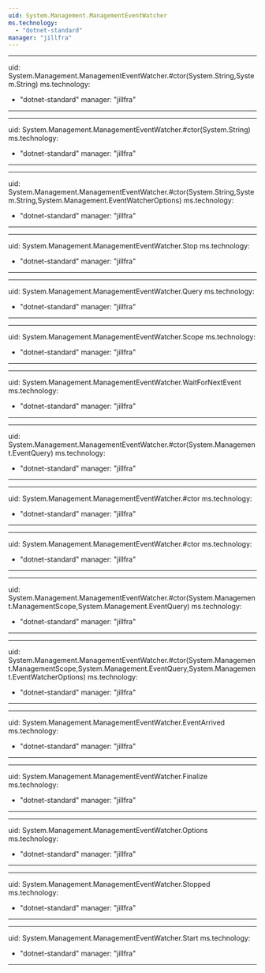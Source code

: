 ```yaml
---
uid: System.Management.ManagementEventWatcher
ms.technology: 
  - "dotnet-standard"
manager: "jillfra"
---
```


---
uid: System.Management.ManagementEventWatcher.#ctor(System.String,System.String)
ms.technology: 
  - "dotnet-standard"
manager: "jillfra"
---

---
uid: System.Management.ManagementEventWatcher.#ctor(System.String)
ms.technology: 
  - "dotnet-standard"
manager: "jillfra"
---

---
uid: System.Management.ManagementEventWatcher.#ctor(System.String,System.String,System.Management.EventWatcherOptions)
ms.technology: 
  - "dotnet-standard"
manager: "jillfra"
---

---
uid: System.Management.ManagementEventWatcher.Stop
ms.technology: 
  - "dotnet-standard"
manager: "jillfra"
---

---
uid: System.Management.ManagementEventWatcher.Query
ms.technology: 
  - "dotnet-standard"
manager: "jillfra"
---

---
uid: System.Management.ManagementEventWatcher.Scope
ms.technology: 
  - "dotnet-standard"
manager: "jillfra"
---

---
uid: System.Management.ManagementEventWatcher.WaitForNextEvent
ms.technology: 
  - "dotnet-standard"
manager: "jillfra"
---

---
uid: System.Management.ManagementEventWatcher.#ctor(System.Management.EventQuery)
ms.technology: 
  - "dotnet-standard"
manager: "jillfra"
---

---
uid: System.Management.ManagementEventWatcher.#ctor
ms.technology: 
  - "dotnet-standard"
manager: "jillfra"
---

---
uid: System.Management.ManagementEventWatcher.#ctor
ms.technology: 
  - "dotnet-standard"
manager: "jillfra"
---

---
uid: System.Management.ManagementEventWatcher.#ctor(System.Management.ManagementScope,System.Management.EventQuery)
ms.technology: 
  - "dotnet-standard"
manager: "jillfra"
---

---
uid: System.Management.ManagementEventWatcher.#ctor(System.Management.ManagementScope,System.Management.EventQuery,System.Management.EventWatcherOptions)
ms.technology: 
  - "dotnet-standard"
manager: "jillfra"
---

---
uid: System.Management.ManagementEventWatcher.EventArrived
ms.technology: 
  - "dotnet-standard"
manager: "jillfra"
---

---
uid: System.Management.ManagementEventWatcher.Finalize
ms.technology: 
  - "dotnet-standard"
manager: "jillfra"
---

---
uid: System.Management.ManagementEventWatcher.Options
ms.technology: 
  - "dotnet-standard"
manager: "jillfra"
---

---
uid: System.Management.ManagementEventWatcher.Stopped
ms.technology: 
  - "dotnet-standard"
manager: "jillfra"
---

---
uid: System.Management.ManagementEventWatcher.Start
ms.technology: 
  - "dotnet-standard"
manager: "jillfra"
---
